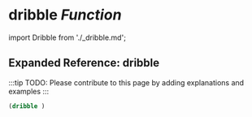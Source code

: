 # **dribble** *Function*

import Dribble from './_dribble.md';

<Dribble />

## Expanded Reference: dribble

:::tip
TODO: Please contribute to this page by adding explanations and examples
:::

```lisp
(dribble )
```
